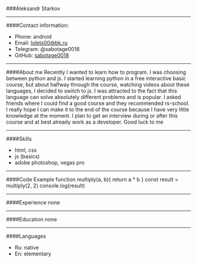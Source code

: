 ###Aleksandr Starkov
***
####Contact information:
* Phone: android
* Email: lolets00@bk.ru
* Telegram: @sabotage0018
* GitHub: [sabotage0018](https://github.com/sabotage0018)
***
####About me
 Recently I wanted to learn how to program. I was choosing between python and js. I started learning python in a free interactive basic course, but about halfway through the course, watching videos about these languages, I decided to switch to js. I was attracted to the fact that this language can solve absolutely different problems and is popular. I asked friends where I could find a good course and they recommended rs-school. I really hope I can make it to the end of the course because I have very little knowledge at the moment. I plan to get an interview during or after this course and at best already work as a developer. Good luck to me
***
####Skills
+ html, css
+ js (basics)
+ adobe photoshop, vegas pro
---
####Code Example
    function multiply(a, b){
      return a * b
    }
    const result = multiply(2, 2)
    console.log(result)
***
####Experience
none
***
####Education
none
***
####Languages
* Ru: native
* En: elementary



